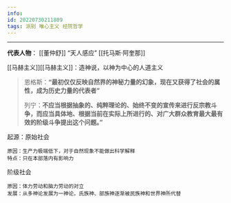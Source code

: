 ```yaml
---
info:
id: 20220730211809
tags: 派别 唯心主义 经院哲学
---
```

---
**代表人物**：
[[董仲舒]]
	“天人感应”
[[托马斯·阿奎那]]

[[马赫主义]][[马赫主义]]：造神说，以神为中心的人道主义

>恩格斯：**“最初仅仅反映自然界的神秘力量的幻象，现在又获得了社会的属性，成为历史力量的代表者”**
>
>列宁：**不应当根据抽象的、纯粹理论的、始终不变的宣传来进行反宗教斗争，而应当具体地、根据当前在实际上所进行的、对广大群众教育最大最有效的阶级斗争提出这个问题。”**

起源：原始社会

	原因：生产力极端低下，对于自然现象不能做出科学解释
	特点：只在本部落内有影响力

阶级社会

	原因：体力劳动和脑力劳动的对立
	发展：从多神论发展为一神论，氏族神、部族神逐渐被民族神和世界神所代替

